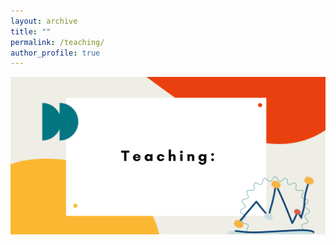 ```yaml
---
layout: archive
title: ""
permalink: /teaching/
author_profile: true
---
```


![teaching banner](/images/Teaching.png) 
